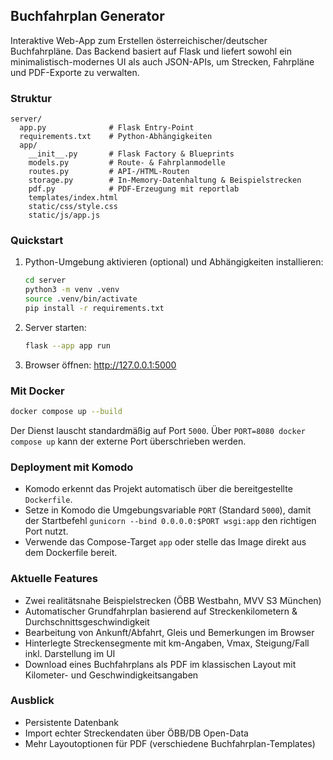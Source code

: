 ## Buchfahrplan Generator

Interaktive Web-App zum Erstellen österreichischer/deutscher Buchfahrpläne. Das Backend basiert auf Flask und liefert sowohl ein minimalistisch-modernes UI als auch JSON-APIs, um Strecken, Fahrpläne und PDF-Exporte zu verwalten.

### Struktur

```
server/
  app.py              # Flask Entry-Point
  requirements.txt    # Python-Abhängigkeiten
  app/
    __init__.py       # Flask Factory & Blueprints
    models.py         # Route- & Fahrplanmodelle
    routes.py         # API-/HTML-Routen
    storage.py        # In-Memory-Datenhaltung & Beispielstrecken
    pdf.py            # PDF-Erzeugung mit reportlab
    templates/index.html
    static/css/style.css
    static/js/app.js
```

### Quickstart

1. Python-Umgebung aktivieren (optional) und Abhängigkeiten installieren:

   ```bash
   cd server
   python3 -m venv .venv
   source .venv/bin/activate
   pip install -r requirements.txt
   ```

2. Server starten:

   ```bash
   flask --app app run
   ```

3. Browser öffnen: <http://127.0.0.1:5000>

### Mit Docker

```bash
docker compose up --build
```

Der Dienst lauscht standardmäßig auf Port `5000`. Über `PORT=8080 docker compose up` kann der externe Port überschrieben werden.

### Deployment mit Komodo

- Komodo erkennt das Projekt automatisch über die bereitgestellte `Dockerfile`.
- Setze in Komodo die Umgebungsvariable `PORT` (Standard `5000`), damit der Startbefehl `gunicorn --bind 0.0.0.0:$PORT wsgi:app` den richtigen Port nutzt.
- Verwende das Compose-Target `app` oder stelle das Image direkt aus dem Dockerfile bereit.

### Aktuelle Features

- Zwei realitätsnahe Beispielstrecken (ÖBB Westbahn, MVV S3 München)
- Automatischer Grundfahrplan basierend auf Streckenkilometern & Durchschnittsgeschwindigkeit
- Bearbeitung von Ankunft/Abfahrt, Gleis und Bemerkungen im Browser
- Hinterlegte Streckensegmente mit km-Angaben, Vmax, Steigung/Fall inkl. Darstellung im UI
- Download eines Buchfahrplans als PDF im klassischen Layout mit Kilometer- und Geschwindigkeitsangaben

### Ausblick

- Persistente Datenbank
- Import echter Streckendaten über ÖBB/DB Open-Data
- Mehr Layoutoptionen für PDF (verschiedene Buchfahrplan-Templates)
